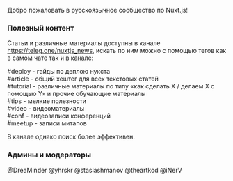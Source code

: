 Добро пожаловать в русскоязычное сообщество по Nuxt.js!

### Полезный контент

Статьи и различные материалы доступны в канале https://teleg.one/nuxtjs_news, искать по ним можно с помощью тегов как в самом чате так и в канале:

#deploy - гайды по деплою нукста \
#article - общий хештег для всех текстовых статей \
#tutorial - различные материалы по типу «как сделать  X / делаем X с помощью Y» и прочие обучающие материалы \
#tips - мелкие полезности \
#video - видеоматериалы \
#conf - видеозаписи конференций \
#meetup - записи митапов

В канале однако поиск более эффективен.

### Админы и модераторы

@DreaMinder
@yhrskr
@staslashmanov
@theartkod
@iNerV
